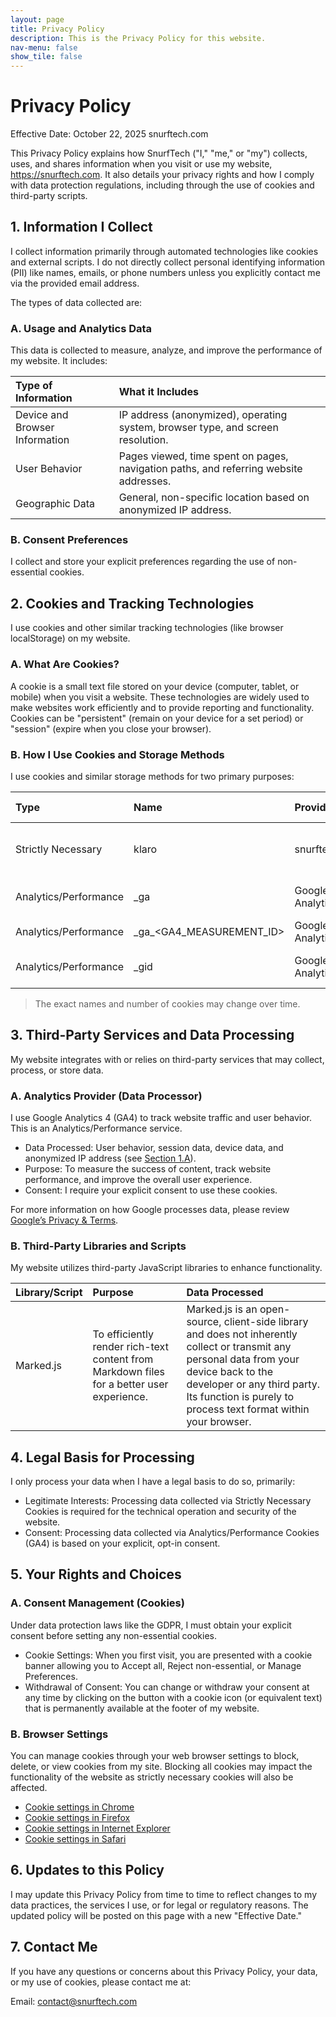 ```yaml
---
layout: page
title: Privacy Policy
description: This is the Privacy Policy for this website.
nav-menu: false
show_tile: false
---
```


# Privacy Policy

Effective Date: October 22, 2025 snurftech.com

This Privacy Policy explains how SnurfTech ("I," "me," or "my") collects, uses, and shares information when you visit or use my website, https://snurftech.com. It also details your privacy rights and how I comply with data protection regulations, including through the use of cookies and third-party scripts.

## 1. Information I Collect

I collect information primarily through automated technologies like cookies and external scripts. I do not directly collect personal identifying information (PII) like names, emails, or phone numbers unless you explicitly contact me via the provided email address.

The types of data collected are:

### A. Usage and Analytics Data

This data is collected to measure, analyze, and improve the performance of my website. It includes:

|Type of Information|What it Includes|
|:------------------|:---------------|
|Device and Browser Information|IP address (anonymized), operating system, browser type, and screen resolution.|
|User Behavior|Pages viewed, time spent on pages, navigation paths, and referring website addresses.|
|Geographic Data|General, non-specific location based on anonymized IP address.|

### B. Consent Preferences

I collect and store your explicit preferences regarding the use of non-essential cookies.

## 2. Cookies and Tracking Technologies

I use cookies and other similar tracking technologies (like browser localStorage) on my website.

### A. What Are Cookies?

A cookie is a small text file stored on your device (computer, tablet, or mobile) when you visit a website. These technologies are widely used to make websites work efficiently and to provide reporting and functionality. Cookies can be "persistent" (remain on your device for a set period) or "session" (expire when you close your browser).

### B. How I Use Cookies and Storage Methods

I use cookies and similar storage methods for two primary purposes:

|Type|Name|Provider|Purpose|Storage Method|Duration|
|:---|:---|:-------|:------|:-------------|:-------|
|Strictly Necessary|klaro|snurftech.com|Stores your cookie consent preferences and ensures website security/functionality.|Cookie|30 days|
|Analytics/Performance|\_ga|Google Analytics|Distinguishes unique users and expires if a user does not return.|Cookie|Up to 2 years|
|Analytics/Performance|\_ga\_<GA4_MEASUREMENT_ID>|Google Analytics|Used to persist session state.|Cookie|Up to 2 years|
|Analytics/Performance|\_gid|Google Analytics|Used to track unique users within a single day.|Cookie|24 hours|

> The exact names and number of cookies may change over time.

## 3. Third-Party Services and Data Processing

My website integrates with or relies on third-party services that may collect, process, or store data.

### A. Analytics Provider (Data Processor)

I use Google Analytics 4 (GA4) to track website traffic and user behavior. This is an Analytics/Performance service.

- Data Processed: User behavior, session data, device data, and anonymized IP address (see [Section 1.A](#a-usage-and-analytics-data)).
- Purpose: To measure the success of content, track website performance, and improve the overall user experience.
- Consent: I require your explicit consent to use these cookies.

For more information on how Google processes data, please review [Google’s Privacy & Terms](https://policies.google.com/technologies/partner-sites).

### B. Third-Party Libraries and Scripts

My website utilizes third-party JavaScript libraries to enhance functionality.

|Library/Script|Purpose|Data Processed|
|:-------------|:------|:-------------|
|Marked.js|To efficiently render rich-text content from Markdown files for a better user experience.|Marked.js is an open-source, client-side library and does not inherently collect or transmit any personal data from your device back to the developer or any third party. Its function is purely to process text format within your browser.|

## 4. Legal Basis for Processing

I only process your data when I have a legal basis to do so, primarily:

- Legitimate Interests: Processing data collected via Strictly Necessary Cookies is required for the technical operation and security of the website.
- Consent: Processing data collected via Analytics/Performance Cookies (GA4) is based on your explicit, opt-in consent.

## 5. Your Rights and Choices

### A. Consent Management (Cookies)

Under data protection laws like the GDPR, I must obtain your explicit consent before setting any non-essential cookies.

- Cookie Settings: When you first visit, you are presented with a cookie banner allowing you to Accept all, Reject non-essential, or Manage Preferences.
- Withdrawal of Consent: You can change or withdraw your consent at any time by clicking on the button with a cookie icon (or equivalent text) that is permanently available at the footer of my website.

### B. Browser Settings

You can manage cookies through your web browser settings to block, delete, or view cookies from my site. Blocking all cookies may impact the functionality of the website as strictly necessary cookies will also be affected.

- [Cookie settings in Chrome](https://support.google.com/chrome/answer/95647)
- [Cookie settings in Firefox](https://support.mozilla.org/en-US/kb/enable-and-disable-cookies-website-preferences)
- [Cookie settings in Internet Explorer](https://www.google.com/search?q=https://support.microsoft.com/en-us/windows/delete-and-manage-cookies-168dab11-0753-043d-7c16-ede59475ba6e)
- [Cookie settings in Safari](https://www.google.com/search?q=https://support.apple.com/guide/safari/manage-cookies-and-website-data-sfri11471/mac)

## 6. Updates to this Policy

I may update this Privacy Policy from time to time to reflect changes to my data practices, the services I use, or for legal or regulatory reasons. The updated policy will be posted on this page with a new "Effective Date."

## 7. Contact Me

If you have any questions or concerns about this Privacy Policy, your data, or my use of cookies, please contact me at:

Email: contact@snurftech.com
